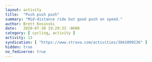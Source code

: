 ```yaml
---
layout: activity
title:  "Push push push"
summary: "Mid-distance ride but good push on speed."
author: Brett Kosinski
date:   2020-07-30 19:29:33 -0600
category: [ cycling, activity ]
activity: 13
syndication: [ "https://www.strava.com/activities/3841099236" ]
hidden: true
no_fediverse: true
---
```


